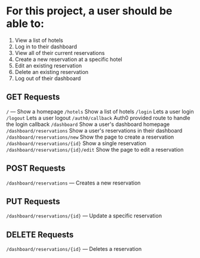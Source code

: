 # For this project, a user should be able to:

1. View a list of hotels
2. Log in to their dashboard
3. View all of their current reservations
4. Create a new reservation at a specific hotel
5. Edit an existing reservation
6. Delete an existing reservation
7. Log out of their dashboard


## GET Requests
```/``` — Show a homepage
```/hotels```  Show a list of hotels
```/login```  Lets a user login
```/logout```  Lets a user logout
```/auth0/callback```  Auth0 provided route to handle the login callback
```/dashboard```  Show a user's dashboard homepage
```/dashboard/reservations```  Show a user's reservations in their dashboard
```/dashboard/reservations/new```  Show the page to create a reservation
```/dashboard/reservations/{id}```  Show a single reservation
```/dashboard/reservations/{id}/edit```  Show the page to edit a reservation

## POST Requests
```/dashboard/reservations``` — Creates a new reservation
## PUT Requests
```/dashboard/reservations/{id}``` — Update a specific reservation
## DELETE Requests
```/dashboard/reservations/{id}``` — Deletes a reservation
